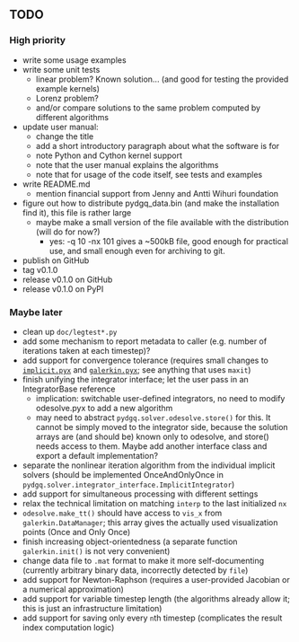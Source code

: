 ## TODO

### High priority

 - write some usage examples
 - write some unit tests
   - linear problem? Known solution... (and good for testing the provided example kernels)
   - Lorenz problem?
   - and/or compare solutions to the same problem computed by different algorithms
 - update user manual:
   - change the title
   - add a short introductory paragraph about what the software is for
   - note Python and Cython kernel support
   - note that the user manual explains the algorithms
   - note that for usage of the code itself, see tests and examples
 - write README.md
   - mention financial support from Jenny and Antti Wihuri foundation
 - figure out how to distribute pydgq_data.bin (and make the installation find it), this file is rather large
   - maybe make a small version of the file available with the distribution (will do for now?)
     - yes: -q 10 -nx 101 gives a ~500kB file, good enough for practical use, and small enough even for archiving to git.
 - publish on GitHub
 - tag v0.1.0
 - release v0.1.0 on GitHub
 - release v0.1.0 on PyPI

### Maybe later

 - clean up `doc/legtest*.py`
 - add some mechanism to report metadata to caller (e.g. number of iterations taken at each timestep)?
 - add support for convergence tolerance (requires small changes to [`implicit.pyx`](pydgq/solver/implicit.pyx) and [`galerkin.pyx`](pydgq/solver/galerkin.pyx); see anything that uses `maxit`)
 - finish unifying the integrator interface; let the user pass in an IntegratorBase reference
   - implication: switchable user-defined integrators, no need to modify odesolve.pyx to add a new algorithm
   - may need to abstract `pydgq.solver.odesolve.store()` for this. It cannot be simply moved to the integrator side, because the solution arrays are (and should be) known only to odesolve, and store() needs access to them. Maybe add another interface class and export a default implementation?
 - separate the nonlinear iteration algorithm from the individual implicit solvers (should be implemented OnceAndOnlyOnce in `pydgq.solver.integrator_interface.ImplicitIntegrator`)
 - add support for simultaneous processing with different settings 
 - relax the technical limitation on matching `interp` to the last initialized `nx`
 - `odesolve.make_tt()` should have access to `vis_x` from `galerkin.DataManager`; this array gives the actually used visualization points (Once and Only Once)
 - finish increasing object-orientedness (a separate function `galerkin.init()` is not very convenient)
 - change data file to `.mat` format to make it more self-documenting (currently arbitrary binary data, incorrectly detected by `file`)
 - add support for Newton-Raphson (requires a user-provided Jacobian or a numerical approximation)
 - add support for variable timestep length (the algorithms already allow it; this is just an infrastructure limitation)
 - add support for saving only every `n`th timestep (complicates the result index computation logic)

